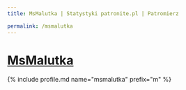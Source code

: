 ```yaml
---
title: MsMalutka | Statystyki patronite.pl | Patromierz

permalink: /msmalutka
---
```


# [MsMalutka](https://patronite.pl/msmalutka)

{% include profile.md name="msmalutka" prefix="m" %}
